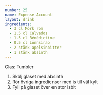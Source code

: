 ```yaml
---
number: 25
name: Expense Account
layout: drink
ingredients: 
  - 3 cl Mörk rom
  - 1.5 cl Calvados 
  - 1.5 cl Bénédictine
  - 0.5 cl Lönnsirap
  - 2 stänk apelsinbitter
  - 1 stänk absinth
---
```


Glas: Tumbler

1) Skölj glaset med absinth  
2) Rör övriga ingredienser med is till väl kylt  
3) Fyll på glaset över en stor isbit  